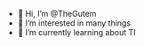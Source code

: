 - 👋 Hi, I’m @TheGutem
- 👀 I’m interested in many things
- 🌱 I’m currently learning about TI

<!---
TheGutem/TheGutem is a ✨ special ✨ repository because its `README.md` (this file) appears on your GitHub profile.
You can click the Preview link to take a look at your changes.
--->
